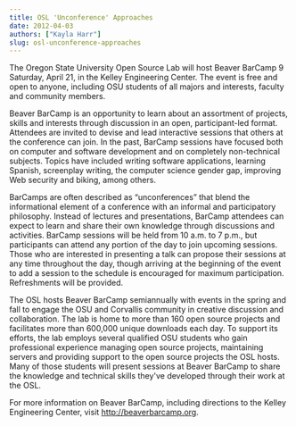 ```yaml
---
title: OSL 'Unconference' Approaches
date: 2012-04-03
authors: ["Kayla Harr"]
slug: osl-unconference-approaches
---
```


The Oregon State University Open Source Lab will host Beaver BarCamp 9 Saturday,
April 21, in the Kelley Engineering Center. The event is free and open to
anyone, including OSU students of all majors and interests, faculty and
community members.

Beaver BarCamp is an opportunity to learn about an assortment of projects,
skills and interests through discussion in an open, participant-led format.
Attendees are invited to devise and lead interactive sessions that others at the
conference can join. In the past, BarCamp sessions have focused both on computer
and software development and on completely non-technical subjects. Topics have
included writing software applications, learning Spanish, screenplay writing,
the computer science gender gap, improving Web security and biking, among
others.

BarCamps are often described as “unconferences” that blend the informational
element of a conference with an informal and participatory philosophy. Instead
of lectures and presentations, BarCamp attendees can expect to learn and share
their own knowledge through discussions and activities. BarCamp sessions will be
held from 10 a.m. to 7 p.m., but participants can attend any portion of the day
to join upcoming sessions. Those who are interested in presenting a talk can
propose their sessions at any time throughout the day, though arriving at the
beginning of the event to add a session to the schedule is encouraged for
maximum participation. Refreshments will be provided.

The OSL hosts Beaver BarCamp semiannually with events in the spring and fall to
engage the OSU and Corvallis community in creative discussion and collaboration.
The lab is home to more than 160 open source projects and facilitates more than
600,000 unique downloads each day. To support its efforts, the lab employs
several qualified OSU students who gain professional experience managing open
source projects, maintaining servers and providing support to the open source
projects the OSL hosts. Many of those students will present sessions at Beaver
BarCamp to share the knowledge and technical skills they've developed through
their work at the OSL.

For more information on Beaver BarCamp, including directions to the Kelley
Engineering Center, visit http://beaverbarcamp.org.
